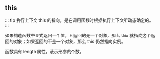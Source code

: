 ## this
::: tip 执行上下文
this 的指向，是在调用函数时根据执行上下文所动态确定的。
:::

如果构造函数中显式返回一个值，且返回的是一个对象，那么 this 就指向这个返回的对象；如果返回的不是一个对象，那么 this 仍然指向实例。

函数具有 length 属性，表示形参的个数。
